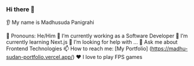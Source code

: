 ### Hi there 👋

👂 My name is Madhusuda Panigrahi

👩 Pronouns: He/Him
🔭 I’m currently working as a Software Developer
🌱 I’m currently learning Next.js
🤔 I’m looking for help with ...
💬 Ask me about Frontend Technologies
📫 How to reach me: [My Portfolio] (https://madhu-sudan-portfolio.vercel.app/)
❤️ I love to play FPS games

